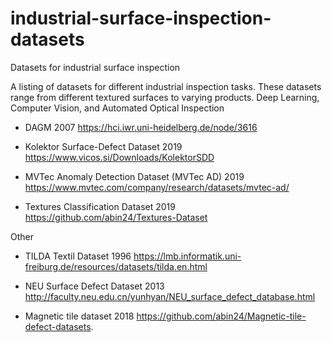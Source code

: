 # industrial-surface-inspection-datasets
Datasets for industrial surface inspection

A listing of datasets for different industrial inspection tasks. 
These datasets range from different textured surfaces to varying products.
Deep Learning, Computer Vision, and Automated Optical Inspection

* DAGM 2007
https://hci.iwr.uni-heidelberg.de/node/3616

* Kolektor Surface-Defect Dataset 2019
https://www.vicos.si/Downloads/KolektorSDD

* MVTec Anomaly Detection Dataset (MVTec AD) 2019
https://www.mvtec.com/company/research/datasets/mvtec-ad/

* Textures Classification Dataset 2019
https://github.com/abin24/Textures-Dataset

Other 


* TILDA Textil Dataset 1996
https://lmb.informatik.uni-freiburg.de/resources/datasets/tilda.en.html

* NEU Surface Defect Dataset 2013
http://faculty.neu.edu.cn/yunhyan/NEU_surface_defect_database.html

* Magnetic tile dataset 2018
https://github.com/abin24/Magnetic-tile-defect-datasets.
